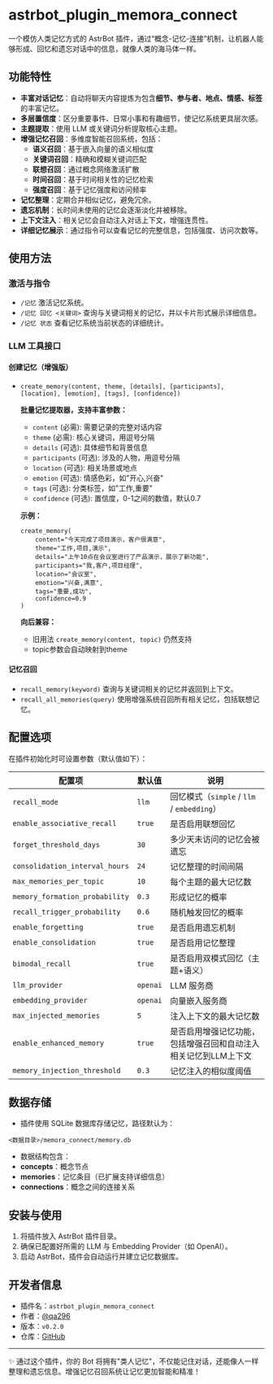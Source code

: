 # astrbot_plugin_memora_connect

一个模仿人类记忆方式的 AstrBot 插件，通过“概念-记忆-连接”机制，让机器人能够形成、回忆和遗忘对话中的信息，就像人类的海马体一样。

## 功能特性

- **丰富对话记忆**：自动将聊天内容提炼为包含**细节、参与者、地点、情感、标签**的丰富记忆。
- **多层置信度**：区分重要事件、日常小事和有趣细节，使记忆系统更具层次感。
- **主题提取**：使用 LLM 或关键词分析提取核心主题。
- **增强记忆召回**：多维度智能召回系统，包括：
  - **语义召回**：基于嵌入向量的语义相似度
  - **关键词召回**：精确和模糊关键词匹配
  - **联想召回**：通过概念网络激活扩散
  - **时间召回**：基于时间相关性的记忆检索
  - **强度召回**：基于记忆强度和访问频率
- **记忆整理**：定期合并相似记忆，避免冗余。
- **遗忘机制**：长时间未使用的记忆会逐渐淡化并被移除。
- **上下文注入**：相关记忆会自动注入对话上下文，增强连贯性。
- **详细记忆展示**：通过指令可以查看记忆的完整信息，包括强度、访问次数等。

## 使用方法

### 激活与指令
- `/记忆`
  激活记忆系统。
- `/记忆 回忆 <关键词>`
  查询与关键词相关的记忆，并以卡片形式展示详细信息。
- `/记忆 状态`
  查看记忆系统当前状态的详细统计。

### LLM 工具接口

#### 创建记忆（增强版）
- `create_memory(content, theme, [details], [participants], [location], [emotion], [tags], [confidence])`
  
  **批量记忆提取器，支持丰富参数：**
  - `content` (必需): 需要记录的完整对话内容
  - `theme` (必需): 核心关键词，用逗号分隔
  - `details` (可选): 具体细节和背景信息
  - `participants` (可选): 涉及的人物，用逗号分隔
  - `location` (可选): 相关场景或地点
  - `emotion` (可选): 情感色彩，如"开心,兴奋"
  - `tags` (可选): 分类标签，如"工作,重要"
  - `confidence` (可选): 置信度，0-1之间的数值，默认0.7

  **示例：**
  ```
  create_memory(
      content="今天完成了项目演示，客户很满意",
      theme="工作,项目,演示",
      details="上午10点在会议室进行了产品演示，展示了新功能",
      participants="我,客户,项目经理",
      location="会议室",
      emotion="兴奋,满意",
      tags="重要,成功",
      confidence=0.9
  )
  ```

  **向后兼容：**
  - 旧用法 `create_memory(content, topic)` 仍然支持
  - topic参数会自动映射到theme

#### 记忆召回
- `recall_memory(keyword)`
  查询与关键词相关的记忆并返回到上下文。
- `recall_all_memories(query)`
  使用增强系统召回所有相关记忆，包括联想记忆。

## 配置选项

在插件初始化时可设置参数（默认值如下）：

| 配置项 | 默认值 | 说明 |
|--------|--------|------|
| `recall_mode` | `llm` | 回忆模式（`simple` / `llm` / `embedding`） |
| `enable_associative_recall` | `true` | 是否启用联想回忆 |
| `forget_threshold_days` | `30` | 多少天未访问的记忆会被遗忘 |
| `consolidation_interval_hours` | `24` | 记忆整理的时间间隔 |
| `max_memories_per_topic` | `10` | 每个主题的最大记忆数 |
| `memory_formation_probability` | `0.3` | 形成记忆的概率 |
| `recall_trigger_probability` | `0.6` | 随机触发回忆的概率 |
| `enable_forgetting` | `true` | 是否启用遗忘机制 |
| `enable_consolidation` | `true` | 是否启用记忆整理 |
| `bimodal_recall` | `true` | 是否启用双模式回忆（主题+语义） |
| `llm_provider` | `openai` | LLM 服务商 |
| `embedding_provider` | `openai` | 向量嵌入服务商 |
| `max_injected_memories` | `5` | 注入上下文的最大记忆数 |
| `enable_enhanced_memory` | `true` | 是否启用增强记忆功能，包括增强召回和自动注入相关记忆到LLM上下文 |
| `memory_injection_threshold` | `0.3` | 记忆注入的相似度阈值 |

## 数据存储

- 插件使用 SQLite 数据库存储记忆，路径默认为：
```
<数据目录>/memora_connect/memory.db
```
- 数据结构包含：
- **concepts**：概念节点
- **memories**：记忆条目（已扩展支持详细信息）
- **connections**：概念之间的连接关系

## 安装与使用

1. 将插件放入 AstrBot 插件目录。
2. 确保已配置好所需的 LLM 与 Embedding Provider（如 OpenAI）。
3. 启动 AstrBot，插件会自动运行并建立记忆数据库。

## 开发者信息

- 插件名：`astrbot_plugin_memora_connect`
- 作者：[@qa296](https://github.com/qa296)
- 版本：`v0.2.0`
- 仓库：[GitHub](https://github.com/qa296/astrbot_plugin_memora_connect)

---

✨ 通过这个插件，你的 Bot 将拥有"类人记忆"，不仅能记住对话，还能像人一样整理和遗忘信息。增强记忆召回系统让记忆更加智能和精准！
